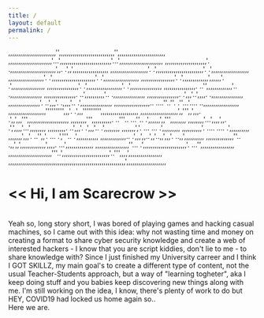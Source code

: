 ```yaml
---
title: /
layout: default
permalink: /
---
```

,,,,,,,,,,,,,,,,,,,,,,,,'',,,,,,,,,,,,,,,,,,,,,,,,,,,,'',,,,,,,,,,,,,,,,,,,,,,,,
,,,,,,,,,,,,,,,,,,,,,,'...',,,,,,,,,,,,,,,,,,,,,,,,,,'...',,,,,,,,,,,,,,,,,,,,,,
,,,,,,,,,,,,,,,,,,,,,'.   .,,,,,,,,,,,,,,,,,,,,,,,',,.   .',,',,,,,,,,,,,,,,,,,,
,,,,,,,,,,,,,,,,,,,'.     .',,,,,,,,,,,,,,,,,,,,,,,,'.     .',,,,,,,,,,,,,,,,,,,
,,,,,,,,,,,,,,,,,,'.       .',,,,,,,,,,,,,,,,,,,,,,'.       .',,,,,,,,,,,,,,,,,,
,,,,,,,,,,,,,,,,,'.         .',,,,,,,,,,,,,',,,,,,'.         .',,,,,,,,,,,,,,,,,
,,,,,,,,,,,,,,,,'.           .',,,,,,,,,,,,,,,,,,'.           .',,,,,,,,,,,,,,,,
,,,,,,,,,,,,,,,,.             ..'',,,,,,,,,,,,,'..             .,,,,,,,,,,,,,,,,
,,,,,,,,,,,,,,,,.               ..',,,,,,,,,,'..               .,,,,,,,,,,,,,,,,
,,,,,,,,,,,,,,,,.                .',,,'..',,,,.                .,,,,,,,,,,,,,,,,
,,,,,,,,,,,,,,,,'.             ..',,,'.  .,,,,'..             .',,,,,,,,,,,,,,,,
,,,,,,,,,,,,,,,,,,..       ....''..''.    .''...'....       ..,,,,,,,,,,,,,,,,,,
,,,,,,,,,,,,,,,,,,,''''''''',,,'.              .',,,''''''''',,,,,,,,,,,,,,,,,,,
,,,,,,,,,,,,,,,,,,,',,''',,',,,.                .',,',,,''',,,,,,,,,,,,,,,,,,,,,
,,,,,,,,''',,,,,,,,,,.  ..'''..                  ...''..  .',,,,,,',,''',,,,,,,,
,,,,,,,,'...',,,,',,.                                      .',',,,,'...',,,,,,,,
,,,,,,,,,.  ..',,,'.                                        .',,,'..  .',,,,,,,,
,,,,,,,','.    ...                                            ...    .',,,,,,,,,
,,,,,,,,,,'.                    ....        ....                    .',,,,,,,,,,
,,,,,,,',,,'.                ..'',,'. ...  .','''..                .',,,,,,,,,,,
,,,,,,,,,,,,,..             .',,,',,..',,'..,,',,,'.             ..,,',,,,,,,,,,
,,,,,,,,,,,,,,''..         .,,',,',,,,,,,,,,,,,',,,,.         ...',,,,,,,,,,,,,,
,,,,,,,,,,,,,,,,,''...     .',,,,,,,,,,,,,,,,,,,,,,'.     ...'',,,,,,,,,,,,,,,,,
,,,,,,,,,,,,,,,,,,,,,,'''..',,,,,,,,,,,,,,,,,,,,,,,,'..''',,,,',,,,,,,,,,,,,,,,,
,,,,,,,,,,,,,,,,,,,,,,,,,,,,,,,,,,,,,,,,,,,,,,,,,,,,,,,,,,,',,,,,,,,,,,,,,,,,,,,
<br>
# << Hi, I am Scarecrow >>
<br>
Yeah so, long story short, I was bored of playing games and hacking casual machines, so I came out with this idea: why not wasting time and money on creating a format to share cyber security knowledge and create a web of interested hackers - I know that you are script kiddies, don't lie to me - to share knowledge with?
Since I just finished my University carreer and I think I GOT SKILLZ, my main goal's to create a different type of content, not the usual Teacher-Students approach, but a way of "learning togheter", aka I keep doing stuff and you babies keep discovering new things along with me. I'm still working on the idea, I know, there's plenty of work to do but HEY, COVID19 had locked us home again so..
<br>
Here we are.

